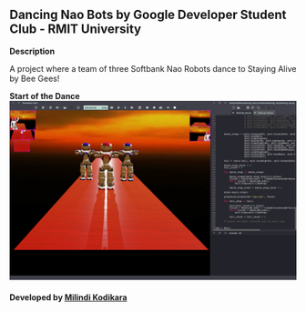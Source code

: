 ## Dancing Nao Bots by Google Developer Student Club - RMIT University

**Description**

A project where a team of three Softbank Nao Robots dance to Staying Alive by Bee Gees!

**Start of the Dance**
![](./Start.png)

#### Developed by [Milindi Kodikara](https://github.com/Milindi-Kodikara)